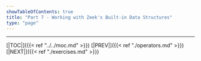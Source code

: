 ```yaml
---
showTableOfContents: true
title: "Part 7 - Working with Zeek's Built-in Data Structures"
type: "page"
---
```






---
[|TOC|]({{< ref "../../moc.md" >}})
[|PREV|]({{< ref "./operators.md" >}})
[|NEXT|]({{< ref "./exercises.md" >}})


